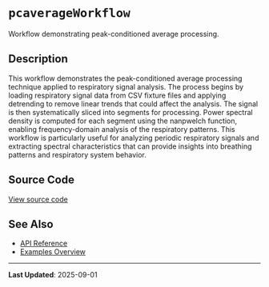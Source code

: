# `pcaverageWorkflow`

Workflow demonstrating peak-conditioned average processing.

## Description

This workflow demonstrates the peak-conditioned average processing technique applied to respiratory signal analysis. The process begins by loading respiratory signal data from CSV fixture files and applying detrending to remove linear trends that could affect the analysis. The signal is then systematically sliced into segments for processing. Power spectral density is computed for each segment using the nanpwelch function, enabling frequency-domain analysis of the respiratory patterns. This workflow is particularly useful for analyzing periodic respiratory signals and extracting spectral characteristics that can provide insights into breathing patterns and respiratory system behavior.

## Source Code

[View source code](https://github.com/BSICoS/biosigmat/tree/main/examples/workflows/pcaverageWorkflow.m)

## See Also

- [API Reference](../index.md)
- [Examples Overview](index.md)

---

**Last Updated**: 2025-09-01
